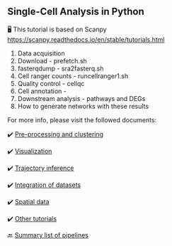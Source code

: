 ## Single-Cell Analysis in Python


🖥️ This tutorial is based on Scanpy https://scanpy.readthedocs.io/en/stable/tutorials.html

1) Data acquisition
2) Download - prefetch.sh
3) fasterqdump - sra2fasterq.sh
4) Cell ranger counts - runcellranger1.sh
5) Quality control - cellqc
6) Cell annotation - 
7) Downstream analysis - pathways and DEGs
8) How to generate networks with these results









For more info, please visit the followed documents:

 ✔️ [Pre-processing and clustering](https://scanpy-tutorials.readthedocs.io/en/latest/pbmc3k.html)
       
 ✔️ [Visualization](https://scanpy.readthedocs.io/en/latest/tutorials.html#visualization)
       
 ✔️ [Trajectory inference](https://scanpy-tutorials.readthedocs.io/en/latest/paga-paul15.html)
       
 ✔️ [Integration of  datasets](https://scanpy-tutorials.readthedocs.io/en/latest/integrating-data-using-ingest.html)
       
 ✔️ [Spatial data](https://scanpy-tutorials.readthedocs.io/en/latest/spatial/basic-analysis.html)
       
 ✔️ [Other tutorials](https://scanpy.readthedocs.io/en/latest/tutorials.html#conversion-anndata-singlecellexperiment-and-seurat-objects)


🔙 [Summary list of pipelines](https://github.com/RCHENLAB/dry-lab-standard/wiki)
